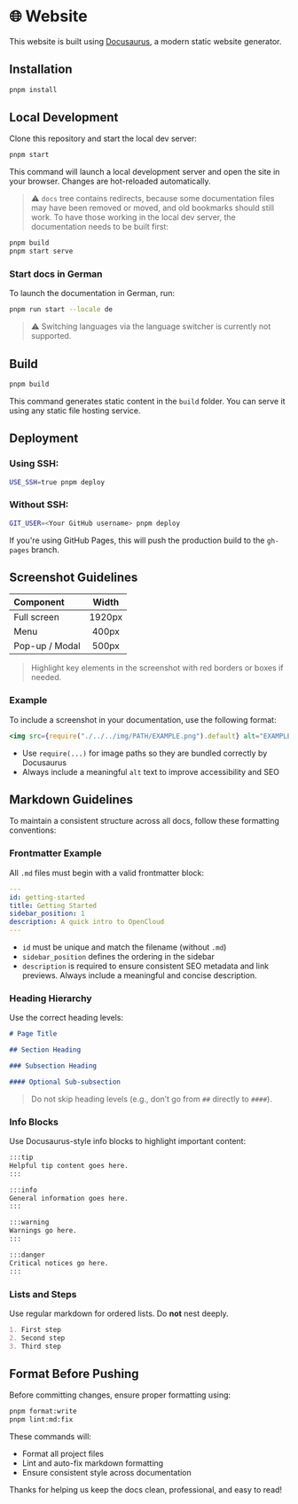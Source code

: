 # 🌐 Website

This website is built using [Docusaurus](https://docusaurus.io/), a modern static website generator.


## Installation

```bash
pnpm install
```


## Local Development

Clone this repository and start the local dev server:

```bash
pnpm start
```

This command will launch a local development server and open the site in your browser. Changes are hot-reloaded automatically.

> ⚠️ `docs` tree contains redirects, because some documentation files may have been removed or moved, and old bookmarks should still work. To have those working in the local dev server, the documentation needs to be built first:

```bash
pnpm build
pnpm start serve
```

### Start docs in German

To launch the documentation in German, run:

```bash
pnpm run start --locale de
```

> ⚠️ Switching languages via the language switcher is currently not supported.




## Build

```bash
pnpm build
```

This command generates static content in the `build` folder. You can serve it using any static file hosting service.


## Deployment

### Using SSH:

```bash
USE_SSH=true pnpm deploy
```

### Without SSH:

```bash
GIT_USER=<Your GitHub username> pnpm deploy
```

If you're using GitHub Pages, this will push the production build to the `gh-pages` branch.


## Screenshot Guidelines

| Component        | Width  |
|:----------------|:------:|
| Full screen      | 1920px |
| Menu             | 400px  |
| Pop-up / Modal   | 500px  |

> Highlight key elements in the screenshot with red borders or boxes if needed.

### Example

To include a screenshot in your documentation, use the following format:

```jsx
<img src={require("./../../img/PATH/EXAMPLE.png").default} alt="EXAMPLE" width="1920" />
```

- Use `require(...)` for image paths so they are bundled correctly by Docusaurus
- Always include a meaningful `alt` text to improve accessibility and SEO


## Markdown Guidelines

To maintain a consistent structure across all docs, follow these formatting conventions:

### Frontmatter Example

All `.md` files must begin with a valid frontmatter block:

```yaml
---
id: getting-started
title: Getting Started
sidebar_position: 1
description: A quick intro to OpenCloud
---
```

- `id` must be unique and match the filename (without `.md`)
- `sidebar_position` defines the ordering in the sidebar
- `description` is required to ensure consistent SEO metadata and link previews. Always include a meaningful and concise description.

### Heading Hierarchy

Use the correct heading levels:

```markdown
# Page Title

## Section Heading

### Subsection Heading

#### Optional Sub-subsection
```

> Do not skip heading levels (e.g., don’t go from `##` directly to `####`).


### Info Blocks

Use Docusaurus-style info blocks to highlight important content:

```markdown
:::tip
Helpful tip content goes here.
:::

:::info
General information goes here.
:::

:::warning
Warnings go here.
:::

:::danger
Critical notices go here.
:::
```

### Lists and Steps

Use regular markdown for ordered lists. Do **not** nest deeply.

```markdown
1. First step
2. Second step
3. Third step
```

## Format Before Pushing

Before committing changes, ensure proper formatting using:

```bash
pnpm format:write
pnpm lint:md:fix
```

These commands will:

- Format all project files
- Lint and auto-fix markdown formatting
- Ensure consistent style across documentation

Thanks for helping us keep the docs clean, professional, and easy to read!